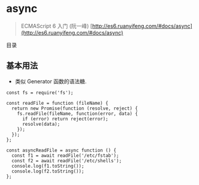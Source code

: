# async

> ECMAScript 6 入门 (阮一峰) [http://es6.ruanyifeng.com/#docs/async](http://es6.ruanyifeng.com/#docs/async)

目录



## 基本用法

- 类似 Generator 函数的语法糖.

```
const fs = require('fs');

const readFile = function (fileName) {
  return new Promise(function (resolve, reject) {
    fs.readFile(fileName, function(error, data) {
      if (error) return reject(error);
      resolve(data);
    });
  });
};

const asyncReadFile = async function () {
  const f1 = await readFile('/etc/fstab');
  const f2 = await readFile('/etc/shells');
  console.log(f1.toString());
  console.log(f2.toString());
};
```
